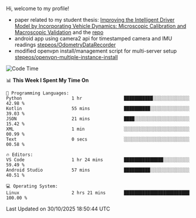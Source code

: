 Hi, welcome to my profile!

* paper related to my student thesis: [Improving the Intelligent Driver Model by Incorporating Vehicle Dynamics: Microscopic Calibration and Macroscopic Validation](https://doi.org/10.48550/arXiv.2408.03722) and the [repo](https://github.com/stepeos/pycarmodel_calibration)
* android app using camera2 api for timestamped camera and IMU readings [stepeos/OdometryDataRecorder](https://github.com/stepeos/OdometryDataRecorder)
* modified openvpn install/management script for multi-server setup [stepeos/openvpn-multiple-instance-install](https://github.com/stepeos/openvpn-multiple-instance-install)

<!--START_SECTION:waka-->
![Code Time](http://img.shields.io/badge/Code%20Time-2%2C209%20hrs%2047%20mins-blue)

📊 **This Week I Spent My Time On** 

```text
💬 Programming Languages: 
Python                   1 hr                ███████████░░░░░░░░░░░░░░   42.98 % 
Kotlin                   55 mins             ██████████░░░░░░░░░░░░░░░   39.03 % 
JSON                     21 mins             ████░░░░░░░░░░░░░░░░░░░░░   15.42 % 
XML                      1 min               ░░░░░░░░░░░░░░░░░░░░░░░░░   00.99 % 
Text                     0 secs              ░░░░░░░░░░░░░░░░░░░░░░░░░   00.58 % 

🔥 Editors: 
VS Code                  1 hr 24 mins        ███████████████░░░░░░░░░░   59.49 % 
Android Studio           57 mins             ██████████░░░░░░░░░░░░░░░   40.51 % 

💻 Operating System: 
Linux                    2 hrs 21 mins       █████████████████████████   100.00 % 
```


 Last Updated on 30/10/2025 18:50:44 UTC
<!--END_SECTION:waka-->
